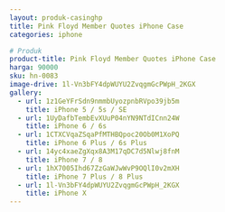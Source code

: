 ```yaml
---
layout: produk-casinghp
title: Pink Floyd Member Quotes iPhone Case
categories: iphone

# Produk
product-title: Pink Floyd Member Quotes iPhone Case
harga: 90000
sku: hn-0083
image-drive: 1l-Vn3bFY4dpWUYU2ZvqgmGcPWpH_2KGX
gallery:
  - url: 1z1GeYFrSdn9nmmbUyozpnbRVpo39jb5m
    title: iPhone 5 / 5s / SE
  - url: 1UyDafbTembEvXUuP04nYN9NTdICnn24W
    title: iPhone 6 / 6s
  - url: 1CTXCVqaZSqaPfMTHBQpoc20Ob0M1XoPQ
    title: iPhone 6 Plus / 6s Plus
  - url: 14yc4xaeZgXqx8A3M17qDC7d5Nlwj8fnM
    title: iPhone 7 / 8
  - url: 1hX7005Ihd67ZzGaWJwWvP9OQlI0v2mXH
    title: iPhone 7 Plus / 8 Plus
  - url: 1l-Vn3bFY4dpWUYU2ZvqgmGcPWpH_2KGX
    title: iPhone X
---
```

